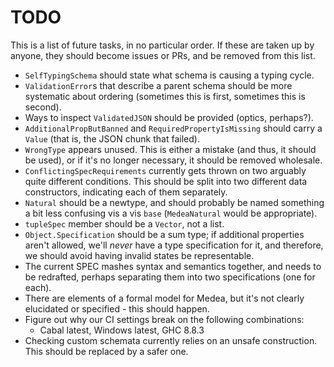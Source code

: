 # TODO

This is a list of future tasks, in no particular order. If these are taken up by
anyone, they should become issues or PRs, and be removed from this list.

* `SelfTypingSchema` should state what schema is causing a typing cycle.
* `ValidationError`s that describe a parent schema should be more systematic
  about ordering (sometimes this is first, sometimes this is second).
* Ways to inspect `ValidatedJSON` should be provided (optics, perhaps?).
* `AdditionalPropButBanned` and `RequiredPropertyIsMissing` should carry a
  `Value` (that is, the JSON chunk that failed).
* `WrongType` appears unused. This is either a mistake (and thus, it should be
  used), or if it's no longer necessary, it should be removed wholesale.
* `ConflictingSpecRequirements` currently gets thrown on two arguably quite
  different conditions. This should be split into two different data
  constructors, indicating each of them separately.
* `Natural` should be a newtype, and should probably be named something a bit
  less confusing vis a vis `base` (`MedeaNatural` would be appropriate).
* `tupleSpec` member should be a `Vector`, not a list.
* `Object.Specification` should be a sum type; if additional properties aren't
  allowed, we'll _never_ have a type specification for it, and therefore, we
  should avoid having invalid states be representable.
* The current SPEC mashes syntax and semantics together, and needs to be
  redrafted, perhaps separating them into two specifications (one for each).
* There are elements of a formal model for Medea, but it's not clearly
  elucidated or specified - this should happen.
* Figure out why our CI settings break on the following combinations:
  * Cabal latest, Windows latest, GHC 8.8.3
* Checking custom schemata currently relies on an unsafe construction. This
  should be replaced by a safer one.
